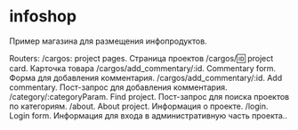 # infoshop
Пример магазина для размещения инфопродуктов. 

Routers:
/cargos: project pages. Страница проектов
/cargos/:id: project card. Карточка товара
/cargos/add_commentary/:id. Commentary form. Форма для добавления комментария.
/cargos/add_commentary/:id. Add commentary.  Пост-запрос для добавления комментария. 
/category/:categoryParam. Find project. Пост-запрос для поиска проектов по категориям. 
/about. About project. Информация о проекте.
/login. Login form. Информация для входа в административную часть проекта..



